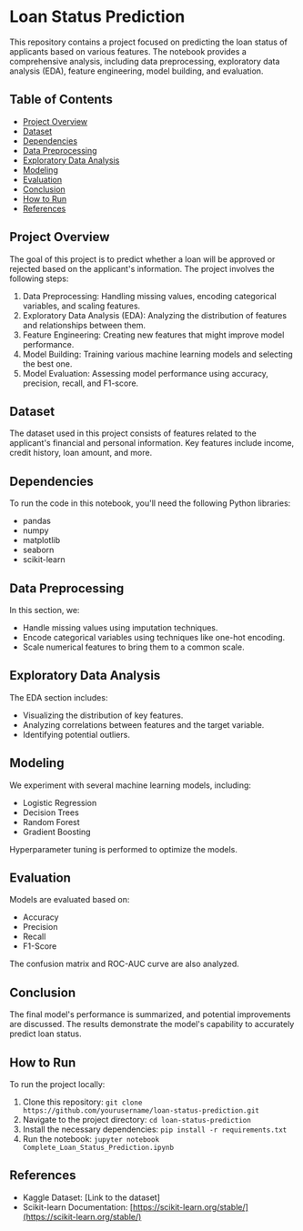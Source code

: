 # Loan Status Prediction

This repository contains a project focused on predicting the loan status of applicants based on various features. The notebook provides a comprehensive analysis, including data preprocessing, exploratory data analysis (EDA), feature engineering, model building, and evaluation.

## Table of Contents

- [Project Overview](#project-overview)
- [Dataset](#dataset)
- [Dependencies](#dependencies)
- [Data Preprocessing](#data-preprocessing)
- [Exploratory Data Analysis](#exploratory-data-analysis)
- [Modeling](#modeling)
- [Evaluation](#evaluation)
- [Conclusion](#conclusion)
- [How to Run](#how-to-run)
- [References](#references)

## Project Overview

The goal of this project is to predict whether a loan will be approved or rejected based on the applicant's information. The project involves the following steps:

1. Data Preprocessing: Handling missing values, encoding categorical variables, and scaling features.
2. Exploratory Data Analysis (EDA): Analyzing the distribution of features and relationships between them.
3. Feature Engineering: Creating new features that might improve model performance.
4. Model Building: Training various machine learning models and selecting the best one.
5. Model Evaluation: Assessing model performance using accuracy, precision, recall, and F1-score.

## Dataset

The dataset used in this project consists of features related to the applicant's financial and personal information. Key features include income, credit history, loan amount, and more.

## Dependencies

To run the code in this notebook, you'll need the following Python libraries:

- pandas
- numpy
- matplotlib
- seaborn
- scikit-learn

## Data Preprocessing

In this section, we:

- Handle missing values using imputation techniques.
- Encode categorical variables using techniques like one-hot encoding.
- Scale numerical features to bring them to a common scale.

## Exploratory Data Analysis

The EDA section includes:

- Visualizing the distribution of key features.
- Analyzing correlations between features and the target variable.
- Identifying potential outliers.

## Modeling

We experiment with several machine learning models, including:

- Logistic Regression
- Decision Trees
- Random Forest
- Gradient Boosting

Hyperparameter tuning is performed to optimize the models.

## Evaluation

Models are evaluated based on:

- Accuracy
- Precision
- Recall
- F1-Score

The confusion matrix and ROC-AUC curve are also analyzed.

## Conclusion

The final model's performance is summarized, and potential improvements are discussed. The results demonstrate the model's capability to accurately predict loan status.

## How to Run

To run the project locally:

1. Clone this repository: `git clone https://github.com/yourusername/loan-status-prediction.git`
2. Navigate to the project directory: `cd loan-status-prediction`
3. Install the necessary dependencies: `pip install -r requirements.txt`
4. Run the notebook: `jupyter notebook Complete_Loan_Status_Prediction.ipynb`

## References

- Kaggle Dataset: [Link to the dataset]
- Scikit-learn Documentation: [https://scikit-learn.org/stable/](https://scikit-learn.org/stable/)

